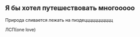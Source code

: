 ## Я бы хотел путешествовать многооооо
Природа сливается лежать на пиздеццццццццццц


ЛСП(one love)
